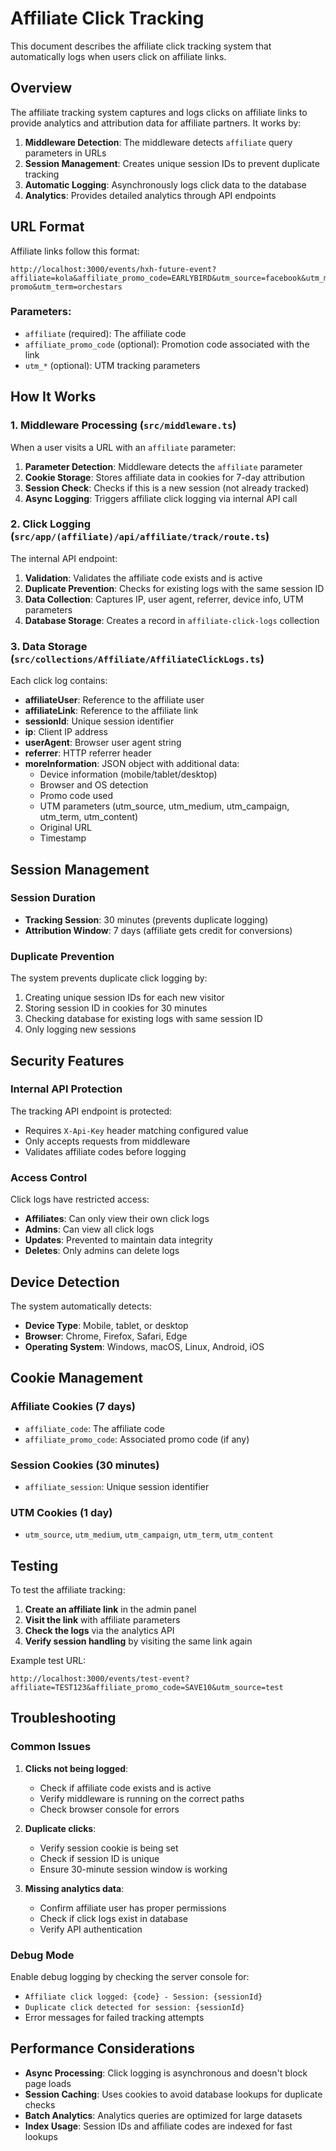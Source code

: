 # Affiliate Click Tracking

This document describes the affiliate click tracking system that automatically logs when users click on affiliate links.

## Overview

The affiliate tracking system captures and logs clicks on affiliate links to provide analytics and attribution data for affiliate partners. It works by:

1. **Middleware Detection**: The middleware detects `affiliate` query parameters in URLs
2. **Session Management**: Creates unique session IDs to prevent duplicate tracking
3. **Automatic Logging**: Asynchronously logs click data to the database
4. **Analytics**: Provides detailed analytics through API endpoints

## URL Format

Affiliate links follow this format:
```
http://localhost:3000/events/hxh-future-event?affiliate=kola&affiliate_promo_code=EARLYBIRD&utm_source=facebook&utm_medium=affiliate&utm_campaign=summer-promo&utm_term=orchestars
```

### Parameters:
- `affiliate` (required): The affiliate code
- `affiliate_promo_code` (optional): Promotion code associated with the link
- `utm_*` (optional): UTM tracking parameters

## How It Works

### 1. Middleware Processing (`src/middleware.ts`)

When a user visits a URL with an `affiliate` parameter:

1. **Parameter Detection**: Middleware detects the `affiliate` parameter
2. **Cookie Storage**: Stores affiliate data in cookies for 7-day attribution
3. **Session Check**: Checks if this is a new session (not already tracked)
4. **Async Logging**: Triggers affiliate click logging via internal API call

### 2. Click Logging (`src/app/(affiliate)/api/affiliate/track/route.ts`)

The internal API endpoint:

1. **Validation**: Validates the affiliate code exists and is active
2. **Duplicate Prevention**: Checks for existing logs with the same session ID
3. **Data Collection**: Captures IP, user agent, referrer, device info, UTM parameters
4. **Database Storage**: Creates a record in `affiliate-click-logs` collection

### 3. Data Storage (`src/collections/Affiliate/AffiliateClickLogs.ts`)

Each click log contains:
- **affiliateUser**: Reference to the affiliate user
- **affiliateLink**: Reference to the affiliate link
- **sessionId**: Unique session identifier
- **ip**: Client IP address
- **userAgent**: Browser user agent string
- **referrer**: HTTP referrer header
- **moreInformation**: JSON object with additional data:
  - Device information (mobile/tablet/desktop)
  - Browser and OS detection
  - Promo code used
  - UTM parameters (utm_source, utm_medium, utm_campaign, utm_term, utm_content)
  - Original URL
  - Timestamp

## Session Management

### Session Duration
- **Tracking Session**: 30 minutes (prevents duplicate logging)
- **Attribution Window**: 7 days (affiliate gets credit for conversions)

### Duplicate Prevention
The system prevents duplicate click logging by:
1. Creating unique session IDs for each new visitor
2. Storing session ID in cookies for 30 minutes
3. Checking database for existing logs with same session ID
4. Only logging new sessions

## Security Features

### Internal API Protection
The tracking API endpoint is protected:
- Requires `X-Api-Key` header matching configured value
- Only accepts requests from middleware
- Validates affiliate codes before logging

### Access Control
Click logs have restricted access:
- **Affiliates**: Can only view their own click logs
- **Admins**: Can view all click logs
- **Updates**: Prevented to maintain data integrity
- **Deletes**: Only admins can delete logs

## Device Detection

The system automatically detects:
- **Device Type**: Mobile, tablet, or desktop
- **Browser**: Chrome, Firefox, Safari, Edge
- **Operating System**: Windows, macOS, Linux, Android, iOS

## Cookie Management

### Affiliate Cookies (7 days)
- `affiliate_code`: The affiliate code
- `affiliate_promo_code`: Associated promo code (if any)

### Session Cookies (30 minutes)
- `affiliate_session`: Unique session identifier

### UTM Cookies (1 day)
- `utm_source`, `utm_medium`, `utm_campaign`, `utm_term`, `utm_content`

## Testing

To test the affiliate tracking:

1. **Create an affiliate link** in the admin panel
2. **Visit the link** with affiliate parameters
3. **Check the logs** via the analytics API
4. **Verify session handling** by visiting the same link again

Example test URL:
```
http://localhost:3000/events/test-event?affiliate=TEST123&affiliate_promo_code=SAVE10&utm_source=test
```

## Troubleshooting

### Common Issues

1. **Clicks not being logged**:
   - Check if affiliate code exists and is active
   - Verify middleware is running on the correct paths
   - Check browser console for errors

2. **Duplicate clicks**:
   - Verify session cookie is being set
   - Check if session ID is unique
   - Ensure 30-minute session window is working

3. **Missing analytics data**:
   - Confirm affiliate user has proper permissions
   - Check if click logs exist in database
   - Verify API authentication

### Debug Mode

Enable debug logging by checking the server console for:
- `Affiliate click logged: {code} - Session: {sessionId}`
- `Duplicate click detected for session: {sessionId}`
- Error messages for failed tracking attempts

## Performance Considerations

- **Async Processing**: Click logging is asynchronous and doesn't block page loads
- **Session Caching**: Uses cookies to avoid database lookups for duplicate checks
- **Batch Analytics**: Analytics queries are optimized for large datasets
- **Index Usage**: Session IDs and affiliate codes are indexed for fast lookups
